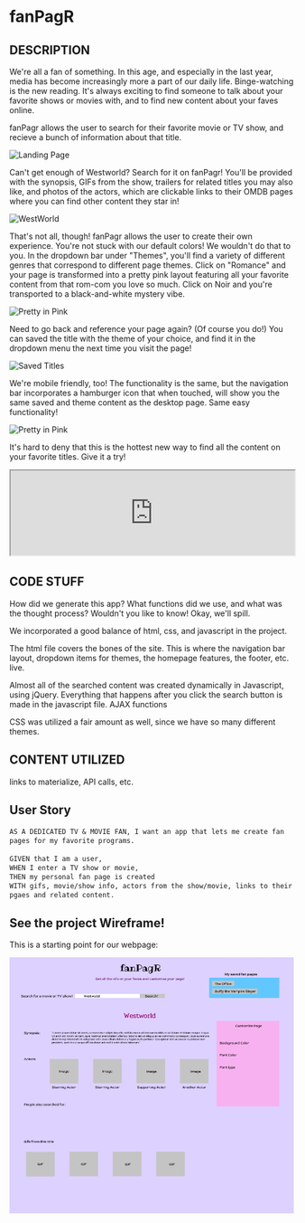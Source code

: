 # fanPagR

## DESCRIPTION

We're all a fan of something. In this age, and especially in the last year, media has become increasingly more a part of our daily life. Binge-watching is the new reading. It's always exciting to find someone to talk about your favorite shows or movies with, and to find new content about your faves online. 

fanPagr allows the user to search for their favorite movie or TV show, and recieve a bunch of information about that title. 

![Landing Page](images/main-page.png)

Can't get enough of Westworld? Search for it on fanPagr! You'll be provided with the synopsis, GIFs from the show, trailers for related titles you may also like, and photos of the actors, which are clickable links to their OMDB pages where you can find other content they star in!

![WestWorld](images/westworld.png)

That's not all, though! fanPagr allows the user to create their own experience. You're not stuck with our default colors! We wouldn't do that to you. In the dropdown bar under "Themes", you'll find a variety of different genres that correspond to different page themes. Click on "Romance" and your page is transformed into a pretty pink layout featuring all your favorite content from that rom-com you love so much. Click on Noir and you're transported to a black-and-white mystery vibe. 

![Pretty in Pink](images/screenshots/pretty-in-pink.png)

Need to go back and reference your page again? (Of course you do!) You can saved the title with the theme of your choice, and find it in the dropdown menu the next time you visit the page!

![Saved Titles](images/screenshots/saved-dropdown.png)

We're mobile friendly, too! The functionality is the same, but the navigation bar incorporates a hamburger icon that when touched, will show you the same saved and theme content as the desktop page. Same easy functionality!

![Pretty in Pink](images/screenshots/mobile.png)

It's hard to deny that this is the hottest new way to find all the content on your favorite titles. Give it a try!

<iframe src="https://drive.google.com/file/d/1D5QlpQw00Nbb_byOF_6wYVYCz0M-zVIe/preview" width=100%></iframe>

## CODE STUFF

How did we generate this app? What functions did we use, and what was the thought process? Wouldn't you like to know! Okay, we'll spill.

We incorporated a good balance of html, css, and javascript in the project.

The html file covers the bones of the site. This is where the navigation bar layout, dropdown items for themes, the homepage features, the footer, etc. live.

Almost all of the searched content was created dynamically in Javascript, using jQuery. Everything that happens after you click the search button is made in the javascript file. AJAX functions 

CSS was utilized a fair amount as well, since we have so many different themes. 

## CONTENT UTILIZED

links to materialize, API calls, etc. 

## User Story

```
AS A DEDICATED TV & MOVIE FAN, I want an app that lets me create fan pages for my favorite programs.

GIVEN that I am a user,
WHEN I enter a TV show or movie,
THEN my personal fan page is created
WITH gifs, movie/show info, actors from the show/movie, links to their pgaes and related content.

```

## See the project Wireframe!

This is a starting point for our webpage:

![Wireframe Image](images/wireframe.png)
